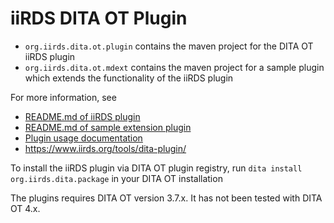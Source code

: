 # iiRDS DITA OT Plugin

* ``org.iirds.dita.ot.plugin`` contains the maven project for the DITA OT iiRDS plugin
* ``org.iirds.dita.ot.mdext``  contains the maven project for a sample plugin which extends the functionality of the iiRDS plugin

For more information, see
* [README.md of iiRDS plugin](org.iirds.dita.ot.plugin/src/plugin/README.md)
* [README.md of sample extension plugin](org.iirds.dita.ot.mdext/src/plugin/README.md)
* [Plugin usage documentation](org.iirds.dita.ot.plugin/src/plugin/iirds_plugin.pdf)
* https://www.iirds.org/tools/dita-plugin/

To install the iiRDS plugin via DITA OT plugin registry, run 
```dita install org.iirds.dita.package```
in your DITA OT installation

The plugins requires DITA OT version 3.7.x. It has not been tested with DITA OT 4.x.
